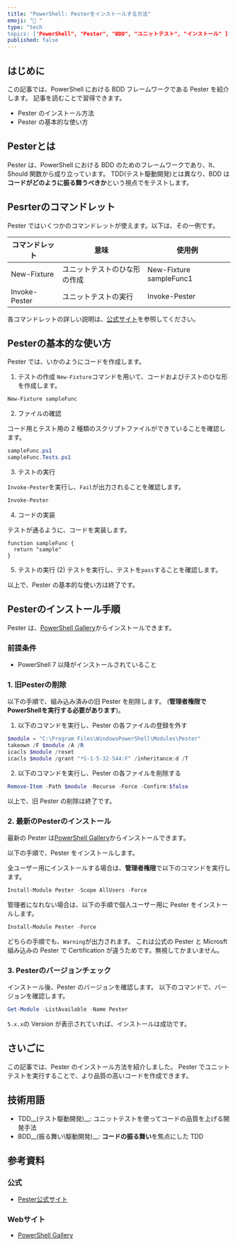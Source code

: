 ```yaml
---
title: "PowerShell: Pesterをインストールする方法"
emoji: "🚀 "
type: "tech
topics: ["PowerShell", "Pester", "BDD", "ユニットテスト", "インストール" ]
published: false
---
```


## はじめに

この記事では、PowerShell における BDD フレームワークである Pester を紹介します。
記事を読むことで習得できます。

- Pester のインストール方法
- Pester の基本的な使い方

## Pesterとは

Pester は、PowerShell における BDD のためのフレームワークであり、It、Should 関数から成り立っています。
TDD(テスト駆動開発)とは異なり、BDD は**コードがどのように振る舞うべきか**という視点でをテストします。

## Pesrterのコマンドレット

Pester ではいくつかのコマンドレットが使えます。以下は、その一例です。

| コマンドレット | 意味 | 使用例 |
| --- | --- | --- |
| New-Fixture | ユニットテストのひな形の作成 | New-Fixture sampleFunc1 |
| Invoke-Pester | ユニットテストの実行 | Invoke-Pester |


各コマンドレットの詳しい説明は、[公式サイト](https://pester.dev/)を参照してください。

## Pesterの基本的な使い方

Pester では、いかのようにコードを作成します。

1. テストの作成
  `New-Fixture`コマンドを用いて、コードおよびテストのひな形を作成します。

  ``` PowerShell
  New-Fixture sampleFunc
  ```

2. ファイルの確認

  コード用とテスト用の 2 種類のスクリプトファイルができていることを確認します。

  ``` PowerShell
  sampleFunc.ps1
  sampleFunc.Tests.ps1
  ```

3. テストの実行

  `Invoke-Pester`を実行し、`Fail`が出力されることを確認します。

  ``` PowerShell
  Invoke-Pester
  ```

4. コードの実装

  テストが通るように、コードを実装します。

  ``` PowerShell: samplefunc.ps1
  function sampleFunc {
    return "sample"
  }
  ```

5. テストの実行 (2)
  テストを実行し、テストを`pass`することを確認します。

以上で、Pester の基本的な使い方は終了です。

## Pesterのインストール手順

Pester は、[PowerShell Gallery](https://www.powershellgallery.com/)からインストールできます。

### 前提条件

- PowerShell 7 以降がインストールされていること

### 1. 旧Pesterの削除

以下の手順で、組み込み済みの旧 Pester を削除します。
(**管理者権限でPowerShellを実行する必要があります**)。

1. 以下のコマンドを実行し、Pester の各ファイルの登録を外す

``` PowerShell
$module = "C:\Program Files\WindowsPowerShell\Modules\Pester"
takeown /F $module /A /R
icacls $module /reset
icacls $module /grant "*S-1-5-32-544:F" /inheritance:d /T
```

2. 以下のコマンドを実行し、Pester の各ファイルを削除する

``` PowerShell
Remove-Item -Path $module -Recurse -Force -Confirm:$false
```

以上で、旧 Pester の削除は終了です。


### 2. 最新のPesterのインストール

最新の Pester は[PowerShell Gallery](https://www.powershellgallery.com/)からインストールできます。

以下の手順で、Pester をインストールします。

全ユーザー用にインストールする場合は、**管理者権限**で以下のコマンドを実行します。

``` PowerShell
Install-Module Pester -Scope AllUsers -Force
```

管理者になれない場合は、以下の手順で個人ユーザー用に Pester をインストールします。

``` PowerShell
Install-Module Pester -Force
```

どちらの手順でも、`Warning`が出力されます。
これは公式の Pester と Microsft 組み込みの Pester で Certification が違うためです。無視してかまいません。

### 3. Pesterのバージョンチェック

インストール後、Pester のバージョンを確認します。
以下のコマンドで、バージョンを確認します。

``` PowerShell
Get-Module -ListAvailable -Name Pester
```

`5.x.x`の Version が表示されていれば、インストールは成功です。

## さいごに

この記事では、Pester のインストール方法を紹介しました。
Pester でユニットテストを実行することで、より品質の高いコードを作成できます。

## 技術用語

- TDD__(テスト駆動開発)__: ユニットテストを使ってコードの品質を上げる開発手法
- BDD__(振る舞い\駆動開発)__: **コードの振る舞い**を焦点にした TDD

## 参考資料

### 公式

- [Pester公式サイト](https://pester.dev/)

### Webサイト

- [PowerShell Gallery](https://www.powershellgallery.com/)
